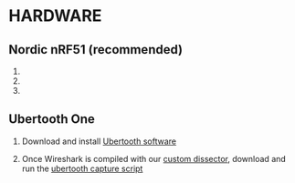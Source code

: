 # HARDWARE

## Nordic nRF51 (recommended)

1. 

3.

2.

## Ubertooth One 

1. Download and install [Ubertooth software](https://github.com/greatscottgadgets/ubertooth/wiki/Build-Guide)

2. Once Wireshark is compiled with our [custom dissector](/dissector/INSTALL.md), download and run the 
[ubertooth capture script](/btleshark.sh)
